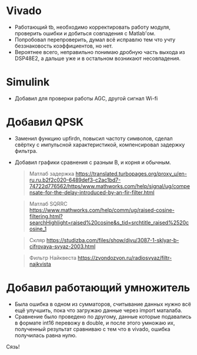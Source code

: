 # Vivado
+ Работающий tb, необходимо корректировать работу модуля, проверить ошибки и добиться совпадения с Matlab'ом.
+ Попробовал перепроверить, думал всё исправлю тем что учту беззнаковость коэффициентов, но нет.
+ Вероятнее всего, неправильно понимаю дробную часть выхода из DSP48E2, а дальше уже и в остальном возникают несовпадения.

# Simulink
+ Добавил для проверки работы AGC, другой сигнал Wi-fi

# __Добавил QPSK__
+ Заменил функцию upfirdn, повысил частоту символов, сделал свёртку с импульсной характеристикой, компенсировал задержку фильтра.
+ Добавил графики сравнения с разным B, и корня и обычным.
	> Матлаб задержка <https://translated.turbopages.org/proxy_u/en-ru.ru.b2f2c020-6489def3-c2ac1bd7-74722d776562/https/www.mathworks.com/help/signal/ug/compensate-for-the-delay-introduced-by-an-fir-filter.html>

	> Матлаб SQRRC <https://www.mathworks.com/help/comm/ug/raised-cosine-filtering.html?searchHighlight=raised%20cosine&s_tid=srchtitle_raised%2520cosine_1>

	> Скляр <https://studizba.com/files/show/djvu/3087-1-sklyar-b-cifrovaya-svyaz-2003.html>

	> Фильтр Найквеста <https://zvondozvon.ru/radiosvyaz/filtr-najkvista> 

# __Добавил работающий умножитель__
+ Была ошибка в одном из сумматоров, считывание данных нужно всё ещё улучшить, пока что загружаю данные через import маталаба.
+ Сравнение было проведено по другому, данные которые подавались в формате int16 перевожу в double, и после этого умножаю их, полученный результат сравниваю с тем что в vivado, ошибка получилась равна нулю.

Сязь!